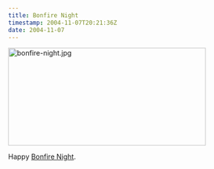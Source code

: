 ```yaml
---
title: Bonfire Night
timestamp: 2004-11-07T20:21:36Z
date: 2004-11-07
---
```


<img alt="bonfire-night.jpg" src="http://blog.whatfettle.com/archives/bonfire-night.jpg" width="403" height="200" border="0" />

Happy <a href='http://en.wikipedia.org/wiki/Guy_Fawkes_Night'>Bonfire Night</a>.